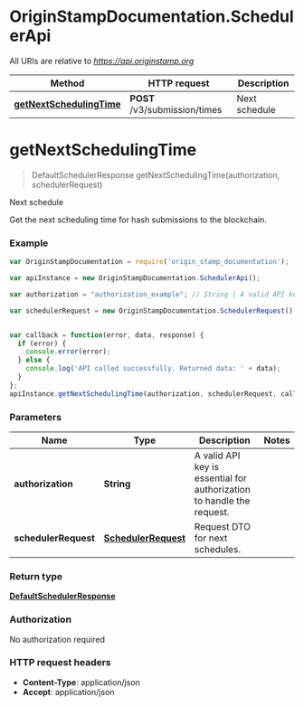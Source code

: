 # OriginStampDocumentation.SchedulerApi

All URIs are relative to *https://api.originstamp.org*

Method | HTTP request | Description
------------- | ------------- | -------------
[**getNextSchedulingTime**](SchedulerApi.md#getNextSchedulingTime) | **POST** /v3/submission/times | Next schedule


<a name="getNextSchedulingTime"></a>
# **getNextSchedulingTime**
> DefaultSchedulerResponse getNextSchedulingTime(authorization, schedulerRequest)

Next schedule

Get the next scheduling time for hash submissions to the blockchain.

### Example
```javascript
var OriginStampDocumentation = require('origin_stamp_documentation');

var apiInstance = new OriginStampDocumentation.SchedulerApi();

var authorization = "authorization_example"; // String | A valid API key is essential for authorization to handle the request.

var schedulerRequest = new OriginStampDocumentation.SchedulerRequest(); // SchedulerRequest | Request DTO for next schedules.


var callback = function(error, data, response) {
  if (error) {
    console.error(error);
  } else {
    console.log('API called successfully. Returned data: ' + data);
  }
};
apiInstance.getNextSchedulingTime(authorization, schedulerRequest, callback);
```

### Parameters

Name | Type | Description  | Notes
------------- | ------------- | ------------- | -------------
 **authorization** | **String**| A valid API key is essential for authorization to handle the request. | 
 **schedulerRequest** | [**SchedulerRequest**](SchedulerRequest.md)| Request DTO for next schedules. | 

### Return type

[**DefaultSchedulerResponse**](DefaultSchedulerResponse.md)

### Authorization

No authorization required

### HTTP request headers

 - **Content-Type**: application/json
 - **Accept**: application/json

